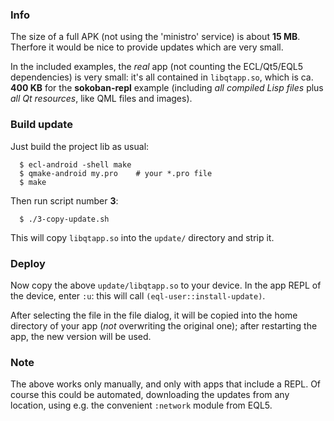 
### Info

The size of a full APK (not using the 'ministro' service) is about **15 MB**.
Therfore it would be nice to provide updates which are very small.

In the included examples, the *real* app (not counting the ECL/Qt5/EQL5
dependencies) is very small: it's all contained in `libqtapp.so`, which is
ca. **400 KB** for the **sokoban-repl** example (including *all compiled Lisp
files* plus *all Qt resources*, like QML files and images).


### Build update

Just build the project lib as usual:

```
  $ ecl-android -shell make
  $ qmake-android my.pro    # your *.pro file
  $ make
```

Then run script number **3**:

```
  $ ./3-copy-update.sh
```

This will copy `libqtapp.so` into the `update/` directory and strip it.


### Deploy

Now copy the above `update/libqtapp.so` to your device. In the app REPL of the
device, enter `:u`: this will call `(eql-user::install-update)`.

After selecting the file in the file dialog, it will be copied into the
home directory of your app (*not* overwriting the original one); after
restarting the app, the new version will be used.


### Note

The above works only manually, and only with apps that include a REPL. Of
course this could be automated, downloading the updates from any location,
using e.g. the convenient `:network` module from EQL5.
